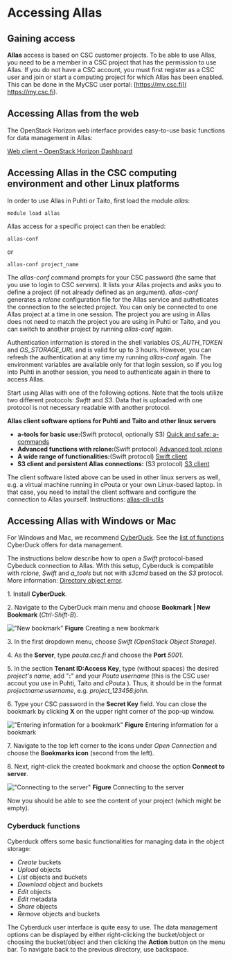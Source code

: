 # Accessing Allas

## Gaining access

**Allas** access is based on CSC customer projects. To be able to use Allas, you need to be a member in 
a CSC project that has the permission to use Allas. If you do not have a CSC account, you must first register as a CSC user
and join or start a computing project for which Allas has been enabled. This can be done in the
MyCSC user portal: [https://my.csc.fi]( https://my.csc.fi).

## Accessing Allas from the web

The OpenStack Horizon web interface provides easy-to-use basic functions for data management in Allas:

[Web client – OpenStack Horizon Dashboard](./using_allas/web_client.md)

## Accessing Allas in the CSC computing environment and other Linux platforms

In order to use Allas in Puhti or Taito, first load the module _allas_:
```text
module load allas
```
Allas access for a specific project can then be enabled:
```text
allas-conf
```
or 
```text
allas-conf project_name
```
The _allas-conf_ command prompts for your CSC password (the same that you use to login to CSC servers). It lists your Allas projects and asks you to define a project (if not already defined as an argument). _allas-conf_ generates a _rclone_ configuration file for the Allas service and autheticates the connection to the selected project. You can only be connected to one Allas project at a time in one session. The project you are using in Allas does not need to match the project you are using in Puhti or Taito, and you can switch to another project by running _allas-conf_ again. 

Authentication information is stored in the shell variables *OS_AUTH_TOKEN* and *OS_STORAGE_URL* and is valid for up to 3 hours. However, you can refresh the authentication at any time my running _allas-conf_ again. The environment variables are available only for that login session, so if you log into Puhti in another session, you need to authenticate again in there to access Allas.

Start using Allas with one of the following options. Note that the tools utilize two different protocols: _Swftt_ and _S3_. Data that is uploaded with one protocol is not necessary readable with another protocol. 

**Allas client software options for Puhti and Taito and other linux servers**

* **a-tools for basic use:**(Swift protocol, optionally S3) [Quick and safe: a-commands](./using_allas/a_commands.md)
* **Advanced functions with rclone:**(Swift protocol) [Advanced tool: rclone](./using_allas/rclone.md)
* **A wide range of functionalities:**(Swift protocol) [Swift client](./using_allas/swift_client.md)
* **S3 client and persistent Allas connections:** (S3 protocol) [S3 client](./using_allas/s3_client.md#s3cmd-with-supercomputers)

The client software listed above can be used in other linux servers as well, e.g. a virtual machine running in cPouta or your own Linux-based laptop. In that case, you need to install the client software and configure the connection to Allas yourself. Instructions: [allas-cli-utils](https://github.com/CSCfi/allas-cli-utils)

## Accessing Allas with Windows or Mac

For Windows and Mac, we recommend [CyberDuck](https://cyberduck.io/). See the [list of functions](#cyberduck-functions) CyberDuck offers for data management.

The instructions below describe how to open a _Swift_ protocol-based Cybeduck connection to Allas. With this setup, Cyberduck is compatible with _rclone_, _Swift_ and _a_tools_ but not with _s3cmd_ based on the _S3_ protocol. More information: [Directory object error](using_allas/directory_object_error.md).

1\. Install **CyberDuck**.

2\. Navigate to the CyberDuck main menu and choose **Bookmark | New Bookmark** (_Ctrl-Shift-B_).

!["New bookmark"](img/cyberduck_create_bookmark.PNG)
**Figure** Creating a new bookmark

3\. In the first dropdown menu, choose _Swift (OpenStack Object Storage)_.

4\. As the **Server**, type _pouta.csc.fi_ and choose the **Port** _5001_. 

5\. In the section **Tenant ID:Access Key**, type (without spaces) the desired _project's name_, add "**:**" and your _Pouta username_ (this is the CSC user accout you use in Puhti, Taito and cPouta ). Thus, it should be in the format *projectname:username*, e.g. *project_123456:john*.

6\. Type your CSC password in the **Secret Key** field. You can close the bookmark by clicking **X** on the upper right corner of the pop-up window.

!["Entering information for a bookmark"](img/cyberduck_bookmark_info.PNG)
**Figure** Entering information for a bookmark

7\. Navigate to the top left corner to the icons under _Open Connection_ and choose the **Bookmarks icon** (second from the left).
 
8\. Next, right-click the created bookmark and choose the option **Connect to server**.

!["Connecting to the server"](img/cyberduck_connect.PNG)
**Figure** Connecting to the server

Now you should be able to see the content of your project (which might be empty).

### Cyberduck functions

Cyberduck offers some basic functionalities for managing data in the object storage:

 * _Create_ buckets
 * _Upload_ objects
 * _List_ objects and buckets
 * _Download_ object and buckets
 * _Edit_ objects
 * _Edit_ metadata
 * _Share_ objects
 * _Remove_ objects and buckets

The Cyberduck user interface is quite easy to use. The data management options can be displayed by either right-clicking the bucket/object or choosing the bucket/object and then clicking the **Action** button on the menu bar. To navigate back to the previous directory, use backspace.
